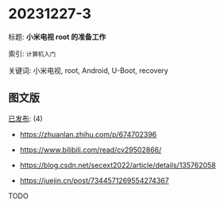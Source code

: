 # 20231227-3

标题:
**小米电视 root 的准备工作**

索引: `计算机入门`

关键词: 小米电视, root, Android, U-Boot, recovery


## 图文版

[已发布](./a.md): (4)

+ <https://zhuanlan.zhihu.com/p/674702396>
+ <https://www.bilibili.com/read/cv29502866/>
+ <https://blog.csdn.net/secext2022/article/details/135762058>

+ <https://juejin.cn/post/7344571269554274367>

TODO
